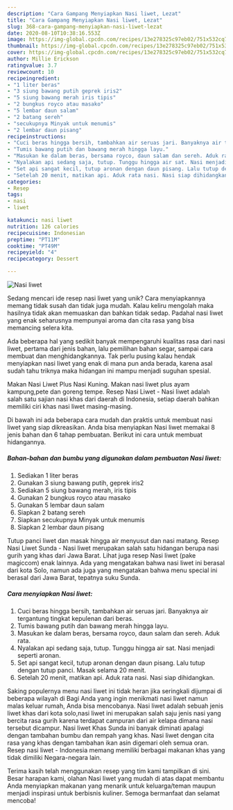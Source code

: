 ```yaml
---
description: "Cara Gampang Menyiapkan Nasi liwet, Lezat"
title: "Cara Gampang Menyiapkan Nasi liwet, Lezat"
slug: 368-cara-gampang-menyiapkan-nasi-liwet-lezat
date: 2020-08-10T10:38:16.553Z
image: https://img-global.cpcdn.com/recipes/13e278325c97eb02/751x532cq70/nasi-liwet-foto-resep-utama.jpg
thumbnail: https://img-global.cpcdn.com/recipes/13e278325c97eb02/751x532cq70/nasi-liwet-foto-resep-utama.jpg
cover: https://img-global.cpcdn.com/recipes/13e278325c97eb02/751x532cq70/nasi-liwet-foto-resep-utama.jpg
author: Millie Erickson
ratingvalue: 3.7
reviewcount: 10
recipeingredient:
- "1 liter beras"
- "3 siung bawang putih geprek iris2"
- "5 siung bawang merah iris tipis"
- "2 bungkus royco atau masako"
- "5 lembar daun salam"
- "2 batang sereh"
- "secukupnya Minyak untuk menumis"
- "2 lembar daun pisang"
recipeinstructions:
- "Cuci beras hingga bersih, tambahkan air seruas jari. Banyaknya air tergantung tingkat kepulenan dari beras."
- "Tumis bawang putih dan bawang merah hingga layu."
- "Masukan ke dalam beras, bersama royco, daun salam dan sereh. Aduk rata."
- "Nyalakan api sedang saja, tutup. Tunggu hingga air sat. Nasi menjadi seperti aronan."
- "Set api sangat kecil, tutup aronan dengan daun pisang. Lalu tutup dengan tutup panci. Masak selama 20 menit."
- "Setelah 20 menit, matikan api. Aduk rata nasi. Nasi siap dihidangkan."
categories:
- Resep
tags:
- nasi
- liwet

katakunci: nasi liwet 
nutrition: 126 calories
recipecuisine: Indonesian
preptime: "PT11M"
cooktime: "PT49M"
recipeyield: "4"
recipecategory: Dessert

---
```



![Nasi liwet](https://img-global.cpcdn.com/recipes/13e278325c97eb02/751x532cq70/nasi-liwet-foto-resep-utama.jpg)

Sedang mencari ide resep nasi liwet yang unik? Cara menyiapkannya memang tidak susah dan tidak juga mudah. Kalau keliru mengolah maka hasilnya tidak akan memuaskan dan bahkan tidak sedap. Padahal nasi liwet yang enak seharusnya mempunyai aroma dan cita rasa yang bisa memancing selera kita.

Ada beberapa hal yang sedikit banyak mempengaruhi kualitas rasa dari nasi liwet, pertama dari jenis bahan, lalu pemilihan bahan segar, sampai cara membuat dan menghidangkannya. Tak perlu pusing kalau hendak menyiapkan nasi liwet yang enak di mana pun anda berada, karena asal sudah tahu triknya maka hidangan ini mampu menjadi suguhan spesial.

Makan Nasi Liwet Plus Nasi Kuning. Makan nasi liwet plus ayam kampung,pete dan goreng tempe. Resep Nasi Liwet - Nasi liwet adalah salah satu sajian nasi khas dari daerah di Indonesia, setiap daerah bahkan memiliki ciri khas nasi liwet masing-masing.


Di bawah ini ada beberapa cara mudah dan praktis untuk membuat nasi liwet yang siap dikreasikan. Anda bisa menyiapkan Nasi liwet memakai 8 jenis bahan dan 6 tahap pembuatan. Berikut ini cara untuk membuat hidangannya.

<!--inarticleads1-->

##### Bahan-bahan dan bumbu yang digunakan dalam pembuatan Nasi liwet:

1. Sediakan 1 liter beras
1. Gunakan 3 siung bawang putih, geprek iris2
1. Sediakan 5 siung bawang merah, iris tipis
1. Gunakan 2 bungkus royco atau masako
1. Gunakan 5 lembar daun salam
1. Siapkan 2 batang sereh
1. Siapkan secukupnya Minyak untuk menumis
1. Siapkan 2 lembar daun pisang


Tutup panci liwet dan masak hingga air menyusut dan nasi matang. Resep Nasi Liwet Sunda - Nasi liwet merupakan salah satu hidangan berupa nasi gurih yang khas dari Jawa Barat. Lihat juga resep Nasi liwet (pake magiccom) enak lainnya. Ada yang mengatakan bahwa nasi liwet ini berasal dari kota Solo, namun ada juga yang mengatakan bahwa menu special ini berasal dari Jawa Barat, tepatnya suku Sunda. 

<!--inarticleads2-->

##### Cara menyiapkan Nasi liwet:

1. Cuci beras hingga bersih, tambahkan air seruas jari. Banyaknya air tergantung tingkat kepulenan dari beras.
1. Tumis bawang putih dan bawang merah hingga layu.
1. Masukan ke dalam beras, bersama royco, daun salam dan sereh. Aduk rata.
1. Nyalakan api sedang saja, tutup. Tunggu hingga air sat. Nasi menjadi seperti aronan.
1. Set api sangat kecil, tutup aronan dengan daun pisang. Lalu tutup dengan tutup panci. Masak selama 20 menit.
1. Setelah 20 menit, matikan api. Aduk rata nasi. Nasi siap dihidangkan.


Saking populernya menu nasi liwet ini tidak heran jika seringkali dijumpai di beberapa wilayah di Bagi Anda yang ingin menikmati nasi liwet namun malas keluar rumah, Anda bisa mencobanya. Nasi liwet adalah sebuah jenis liwet khas dari kota solo,nasi liwet ini merupakan salah saju jenis nasi yang bercita rasa gurih karena terdapat campuran dari air kelapa dimana nasi tersebut dicampur. Nasi liwet Khas Sunda ini banyak diminati apalagi dengan tambahan bumbu dan rempah yang khas. Nasi liwet dengan cita rasa yang khas dengan tambahan ikan asin digemari oleh semua oran. Resep nasi liwet - Indonesia memang memiliki berbagai makanan khas yang tidak dimiliki Negara-negara lain. 

Terima kasih telah menggunakan resep yang tim kami tampilkan di sini. Besar harapan kami, olahan Nasi liwet yang mudah di atas dapat membantu Anda menyiapkan makanan yang menarik untuk keluarga/teman maupun menjadi inspirasi untuk berbisnis kuliner. Semoga bermanfaat dan selamat mencoba!

